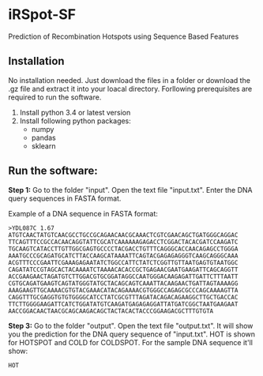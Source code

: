 # iRSpot-SF
Prediction of Recombination Hotspots using Sequence Based Features
## Installation
No installation needed. Just download the files in a folder or download the .gz file and extract it into your loacal directory. Forllowing prerequisites are required to run the software.

1. Install python 3.4 or latest version
2. Install following python packages:
    - numpy
    - pandas
    - sklearn
        
## Run the software:
**Step 1:** Go to the folder "input". Open the text file "input.txt". Enter the DNA query sequences in FASTA format.

Example of a DNA sequence in FASTA format:

    >YDL087C 1.67     
    ATGTCAACTATGTCAACGCCTGCCGCAGAACAACGCAAACTCGTCGAACAGCTGATGGGCAGGAC 
    TTCAGTTTCCGCCACAACAGGTATTCGCATCAAAAAAGAGACCTCGGACTACACGATCCAAGATC 
    TGCAAGTCATACCTTGTTGGCGAGTGCCCCTACGACCTGTTTCAGGGCACCAACAGAGCCTGGGA 
    AAATGCCCGCAGATGCATCTTACCAAGCATAAAATTCAGTACGAGAGAGGGTCAAGCAGGGCAAA 
    ACGTTTCCCGAATTCGAAAGAGAATATCTGGCCATTCTATCTCGGTTGTTAATGAGTGTAATGGC 
    CAGATATCCGTAGCACTACAAAATCTAAAACACACCGCTGAGAACGAATGAAGATTCAGCAGGTT 
    ACCGAAGAACTAGATGTCTTGGACGTGCGGATAGGCCAATGGGACAAGAGATTGATTCTTTAATT 
    CGTGCAGATGAAGTCAGTATGGGTATGCTACAGCAGTCAAATTACAAGAACTGATTAGTAAAAGG 
    AAAGAAGTTGCAAAACGTGTACGAAACATACAGAAAACGTGGGCCAGAGCGCCCAGCAAAAGTTA 
    CAGGTTTGCGAGGTGTGTGGGGCATCCTATCGCGTTTAGATACAGACAGAAGGCTTGCTGACCAC 
    TTCTTGGGGAAGATTCATCTGGATATGTCAAGATGAGAGAGGATTATGATCGGCTAATGAAGAAT 
    AACCGGACAACTAACGCAGCAAGACAGCTACTACACTACCCGGAAGACGCTTTGTGTA

**Step 3:** Go to the folder "output". Open the text file "output.txt". It will show you the prediction for the DNA query sequence of "input.txt". HOT is shown for HOTSPOT and COLD for COLDSPOT. For the sample DNA sequence it'll show:

    HOT
